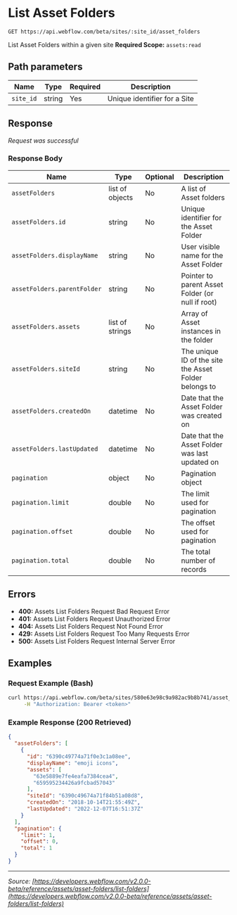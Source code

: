 # List Asset Folders

```
GET https://api.webflow.com/beta/sites/:site_id/asset_folders
```

List Asset Folders within a given site
**Required Scope:** `assets:read`


## Path parameters

| Name | Type | Required | Description |
|---|---|---|---|
| `site_id` | string | Yes | Unique identifier for a Site |




## Response

_Request was successful_

### Response Body

| Name | Type | Optional | Description |
|---|---|---|---|
| `assetFolders` | list of objects | No | A list of Asset folders |
| `assetFolders.id` | string | No | Unique identifier for the Asset Folder |
| `assetFolders.displayName` | string | No | User visible name for the Asset Folder |
| `assetFolders.parentFolder` | string | No | Pointer to parent Asset Folder (or null if root) |
| `assetFolders.assets` | list of strings | No | Array of Asset instances in the folder |
| `assetFolders.siteId` | string | No | The unique ID of the site the Asset Folder belongs to |
| `assetFolders.createdOn` | datetime | No | Date that the Asset Folder was created on |
| `assetFolders.lastUpdated` | datetime | No | Date that the Asset Folder was last updated on |
| `pagination` | object | No | Pagination object |
| `pagination.limit` | double | No | The limit used for pagination |
| `pagination.offset` | double | No | The offset used for pagination |
| `pagination.total` | double | No | The total number of records |




## Errors

* **400:** Assets List Folders Request Bad Request Error
* **401:** Assets List Folders Request Unauthorized Error
* **404:** Assets List Folders Request Not Found Error
* **429:** Assets List Folders Request Too Many Requests Error
* **500:** Assets List Folders Request Internal Server Error




## Examples

### Request Example (Bash)

```bash
curl https://api.webflow.com/beta/sites/580e63e98c9a982ac9b8b741/asset_folders \
     -H "Authorization: Bearer <token>"
```

### Example Response (200 Retrieved)

```json
{
  "assetFolders": [
    {
      "id": "6390c49774a71f0e3c1a08ee",
      "displayName": "emoji icons",
      "assets": [
        "63e5889e7fe4eafa7384cea4",
        "659595234426a9fcbad57043"
      ],
      "siteId": "6390c49674a71f84b51a08d8",
      "createdOn": "2018-10-14T21:55:49Z",
      "lastUpdated": "2022-12-07T16:51:37Z"
    }
  ],
  "pagination": {
    "limit": 1,
    "offset": 0,
    "total": 1
  }
}
```


---
*Source: [https://developers.webflow.com/v2.0.0-beta/reference/assets/asset-folders/list-folders](https://developers.webflow.com/v2.0.0-beta/reference/assets/asset-folders/list-folders)*